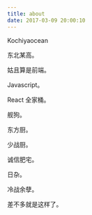 ```yaml
---
title: about
date: 2017-03-09 20:00:10
---
```


Kochiyaocean

东北某高。

姑且算是前端。

Javascript。

React 全家桶。

舰狗。

东方厨。

少战厨。

诚信肥宅。

日杂。

冷战余孽。

差不多就是这样了。